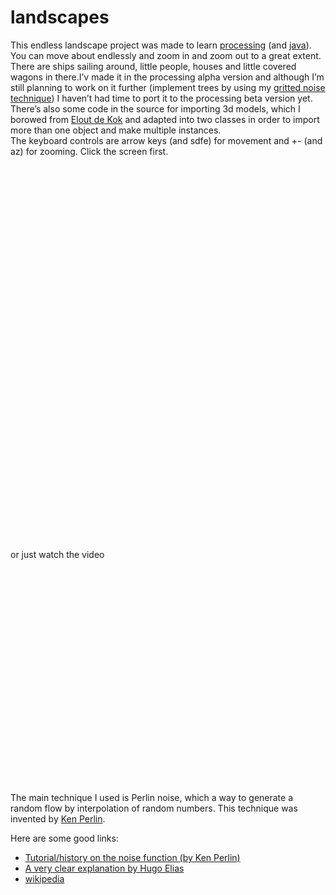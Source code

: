 <!--
  id: 18
  date: 2007-01-07T12:42:28
  modified: 2007-01-07T12:42:28
  slug: landscapes
  type: post
  excerpt: <p>This endless landscape project was made to learn processing (and java). You can move about endlessly and zoom in and zoom out to a great extent. There are ships sailing around, little people, houses and little covered wagons in there.I&#8217;v made it in the processing alpha version and although I&#8217;m still planning to work on [&hellip;]</p>
  categories: uncategorized
  tags: 
  inCv: 
  inPortfolio: 
  dateFrom: 
  dateTo: 
-->

# landscapes

<p>This endless landscape project was made to learn <a target="_blank" href="http://processing.org/">processing</a> (and <a target="_blank" href="http://www.java.com">java</a>).<br />
You can move about endlessly and zoom in and zoom out to a great extent. There are ships sailing around, little people, houses and little covered wagons in there.I&#8217;v made it in the processing alpha version and although I&#8217;m still planning to work on it further (implement trees by using my <a href="?page_id=20">gritted noise technique</a>) I haven&#8217;t had time to port it to the processing beta version yet.<br />
There&#8217;s also some code in the source for importing 3d models, which I borowed from <a target="_new" href="http://www.xs4all.nl/%7Eelout">Elout de Kok</a> and adapted into two classes in order to import more than one object and make multiple instances.<br />
The keyboard controls are arrow keys (and sdfe) for movement and +- (and az) for zooming. Click the screen first.</p>
<div style="width:640px;height:600px;overflow:hidden;"><applet code="noise24" archive="code/noise24.jar" style="width:800px;height:600px;position:relative;left:-150px;"></applet></div>
<p>or just watch the video</p>
<p><object width="318" height="344"><param name="movie" value="http://www.youtube.com/v/jIl0IOnmVdw&#038;hl=en&#038;fs=1&#038;"></param><param name="allowFullScreen" value="true"></param><param name="allowscriptaccess" value="always"></param><embed src="http://www.youtube.com/v/jIl0IOnmVdw&#038;hl=en&#038;fs=1&#038;" type="application/x-shockwave-flash" allowscriptaccess="always" allowfullscreen="true" width="318" height="344"></embed></object></p>
<p>The main technique I used is Perlin noise, which a way to generate a random flow by interpolation of random numbers. This technique was invented by <a target="_blank" href="http://mrl.nyu.edu/%7Eperlin/">Ken Perlin</a>.</p>
<p>Here are some good links:</p>
<ul style="margin-top: 0px">
<li><a target="_blank" href="http://www.noisemachine.com/talk1/">Tutorial/history on the noise function (by Ken Perlin)</a></li>
<li><a target="_blank" href="http://freespace.virgin.net/hugo.elias/models/m_perlin.htm">A very clear explanation by Hugo Elias</a></li>
<li><a target="_blank" href="http://en.wikipedia.org/wiki/Perlin_noise">wikipedia</a></li>
</ul>